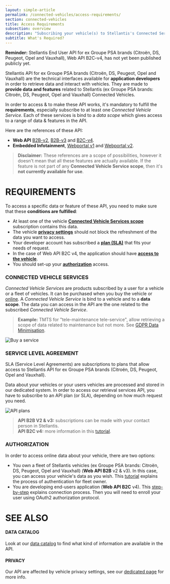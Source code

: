 ```yaml
---
layout: simple-article
permalink: /connected-vehicles/access-requirements/
section: connected-vehicles
title: Access Requirements
subsection: overview
description: "Subscribing your vehicle(s) to Stellantis's Connected Services is mandatory in order to retrieve data."
subtitle: What's Required?
---
```


<div class="notification page-disclaimer">
    <p><strong>Reminder:</strong> Stellantis End User API for ex Groupe PSA brands (Citroën, DS, Peugeot, Opel and Vauxhall), Web API B2C-v4, has not yet been published publicly yet.</p>
</div>


Stellantis API for ex Groupe PSA brands (Citroën, DS, Peugeot, Opel and Vauxhall) are the technical interfaces available for **application developers** in order to retrieve data and interact with vehicles. They are made to **provide data and features** related to Stellantis (ex Groupe PSA brands: Citroën, DS, Peugeot, Opel and Vauxhall) Connected Vehicles.

In order to access & to make these API works, it's mandatory to fulfill the **requirements**, especially subscribe to at least one *Connected Vehicle Service*. Each of these services is bind to a *data scope* which gives access to a range of data & features in the API.

Here are the references of these API:
- **Web API** [B2B-v2]({{site.baseurl}}/webapi/b2b/api-reference-v2/specification/#article), [B2B-v3]({{site.baseurl}}/webapi/b2b/api-reference-v3/specification/#article) and [B2C-v4]({{site.baseurl}}/webapi/b2c/api-reference/specification/#article).
- **Embedded Infotainment**, [Webportal v1]({{site.baseurl}}/webportal/v1/api-reference/list/#article) and [Webportal v2]({{site.baseurl}}/webportal/v2/api-reference/list/#article).

> **Disclaimer:** These references are a scope of possibilities, however it doesn't mean that all these features are actually available. If the feature is not part of any **Connected Vehicle Service scope**, then it's **not currently available for use**.

# REQUIREMENTS

To access a specific data or feature of these API, you need to make sure that these **conditions are fulfilled**: 
- At least one of the vehicle **[Connected Vehicle Services scope](#connected-vehicle-services)** subscription contains this data.
- The vehicle **[privacy settings]({{site.baseurl}}/connected-vehicles/privacy/#article)** should not block the refreshment of the data you want to access.
- Your developer account has subscribed a **[plan (SLA)](#service-level-agreement)** that fits your needs of request.
- In the case of Web API B2C v4, the application should have **[access to the vehicle]({{site.baseurl}}/webapi/b2c/quickstart/connect/#article)**.
- You should set-up your **[authorization](#authorization)** access.

### CONNECTED VEHICLE SERVICES
*Connected Vehicle Services* are products subscribed by a user for a vehicle or a fleet of vehicles. It can be purchased when you buy the vehicle or [online](https://services-store.peugeot.fr/). A *Connected Vehicle Service* is bind to a vehicle and to a **data scope**. The data you can access in the API are the one related to the subscribed *Connected Vehicle Service*.

> **Example:** TMTS for "tele-maintenance tele-service", allow retrieving a scope of data related to maintenance but not more. See [GDPR Data Minimisation](https://gdpr-info.eu/art-5-gdpr/).

![Buy a service]({{site.baseurl}}/assets/images/services-store.jpg)


### SERVICE LEVEL AGREEMENT

SLA (Service Level Agreements) are subscriptions to plans that allow access to Stellantis API for ex Groupe PSA brands (Citroën, DS, Peugeot, Opel and Vauxhall). 

Data about your vehicles or your users vehicles are processed and stored in our dedicated system. In order to access our retrieval services API, you have to subscribe to an API plan (or SLA), depending on how much request you need.

![API plans]({{site.baseurl}}/assets/images/api-plans.jpg)


> **API B2B V2 & v3:** subscriptions can be made with your contact person in Stellantis.<br>
**API B2C v4:** more information in this [tutorial]({{site.baseurl}}/webapi/b2c/quickstart/connect/#article).

### AUTHORIZATION

In order to access online data about your vehicle, there are two options:
- You own a fleet of Stellantis vehicles (ex Groupe PSA brands: Citroën, DS, Peugeot, Opel and Vauxhall) (**Web API B2B** v2 & v3). In this case, you can access your vehicle's data as you wish. This [tutorial]({{site.baseurl}}/webapi/b2b/quickstart/authentication/#article) explains the process of authentication for fleet owner.
- You are developing end-users application (**Web API B2C** v4). This [step-by-step]({{site.baseurl}}/webapi/b2c/quickstart/connect/#article) explains connection process. Then you will need to enroll your user using OAuth2 authorization protocol.

# SEE ALSO

#### DATA CATALOG

Look at our [data catalog]({{site.baseurl}}/connected-vehicles/data-catalog/#article) to find what kind of information are available in the API.

#### PRIVACY

Our API are affected by vehicle privacy settings, see our [dedicated page]({{site.baseurl}}/connected-vehicles/privacy#article) for more info.